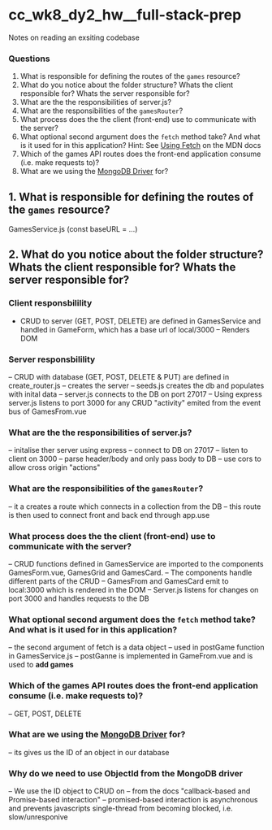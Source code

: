 # cc_wk8_dy2_hw__full-stack-prep
Notes on reading an exsiting codebase


### Questions

1. What is responsible for defining the routes of the `games` resource?
2. What do you notice about the folder structure?  Whats the client responsible for? Whats the server responsible for?
3. What are the the responsibilities of server.js?
4. What are the responsibilities of the `gamesRouter`?
5. What process does the the client (front-end) use to communicate with the server?
6. What optional second argument does the `fetch` method take? And what is it used for in this application? Hint: See [Using Fetch](https://developer.mozilla.org/en-US/docs/Web/API/Fetch_API/Using_Fetch) on the MDN docs
7. Which of the games API routes does the front-end application consume (i.e. make requests to)?
8. What are we using the [MongoDB Driver](http://mongodb.github.io/node-mongodb-native/) for?


## 1. What is responsible for defining the routes of the `games` resource?
GamesService.js (const baseURL = ...)

## 2. What do you notice about the folder structure?  Whats the client responsible for? Whats the server responsible for?
### Client responsbilility
- CRUD to server (GET, POST, DELETE) are defined in GamesService and handled in GameForm, which has a base url of local/3000
– Renders DOM

### Server responsbilility
– CRUD with database (GET, POST, DELETE & PUT) are defined in create_router.js
– creates the server
– seeds.js creates the db and populates with inital data
– server.js connects to the DB on port 27017
– Using express server.js listens to port 3000 for any CRUD "activity" emited from the event bus of GamesFrom.vue

### What are the the responsibilities of server.js?
– initalise ther server using express
– connect to DB on 27017
– listen to client on 3000
– parse header/body and only pass body to DB
– use cors to allow cross origin "actions"


### What are the responsibilities of the `gamesRouter`?
– it a creates a route which connects in a collection from the DB
– this route is then used to connect front and back end through app.use

### What process does the the client (front-end) use to communicate with the server?
– CRUD functions defined in GamesService are imported to the components GamesForm.vue, GamesGrid and GamesCard.
– The components handle different parts of the CRUD
– GamesFrom and GamesCard emit to local:3000 which is rendered in the DOM
– Server.js listens for changes on port 3000 and handles requests to the DB

### What optional second argument does the `fetch` method take? And what is it used for in this application?
– the second argument of fetch is a data object
– used in postGame function in GamesService.js
– postGanne is implemented in GameFrom.vue and is used to **add games**


### Which of the games API routes does the front-end application consume (i.e. make requests to)?
– GET, POST, DELETE

### What are we using the [MongoDB Driver](http://mongodb.github.io/node-mongodb-native/) for?
– its gives us the ID of an object in our database


### Why do we need to use ObjectId from the MongoDB driver
– We use the ID object to CRUD on
– from the docs "callback-based and Promise-based interaction"
– promised-based interaction is asynchronous and prevents javascripts single-thread from becoming blocked, i.e. slow/unresponive

